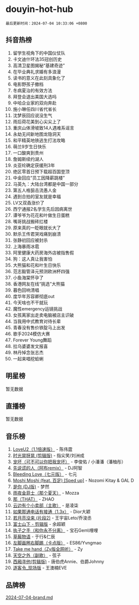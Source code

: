 # douyin-hot-hub

`最后更新时间：2024-07-04 10:33:06 +0800`

## 抖音热榜

1. 留学生视角下的中国仪仗队
1. 卡文迪什环法35冠创历史
1. 高清卫星图揭秘“基建奇迹”
1. 在毕业典礼求婚有多浪漫
1. 读书的意义在此刻具象化了
1. 电影野孩子撤档
1. 冬病夏治的有效方法
1. 拜登会退出美国大选吗
1. 中哈企业家的双向奔赴
1. 施小琳任四川省代省长
1. 沈梦辰回应说没生气
1. 雨后荷花美到心尖尖上了
1. 重庆山体滑坡致14人遇难系谣言
1. 永劫无间新地图龙隐洞天
1. 和平精英地铁逃生打法攻略
1. 萌兰9岁生日快乐
1. 一口酸爽到贵州
1. 詹姆斯续约湖人
1. 炎亚纶确定获缓刑3年
1. 绝区零首日预下载超百国登顶
1. 中金回应“员工因降薪跳楼”
1. 马英九：大陆台湾都是中国一部分
1. 第五人格狙击流愚人金
1. 遇到合拍的室友就是幸福
1. LV又双叒涨价了
1. 西宁通报2名学生先后因病离世
1. 谭爷爷为花花和叶做生日蛋糕
1. 嘴哥挑战搬砖扛楼
1. 原来真的一眨眼就长大了
1. 默杀王传君哭戏痛到崩溃
1. 张静初回应被封杀
1. 上海暴雨冰雹
1. 阿里健康大药房海外店被指售假
1. 狗：这人真让我害怕
1. 大熊猫和花和叶生日快乐
1. 范志毅管泽元预测欧洲杯四强
1. 小鱼海棠怀孕了
1. 香港网友在线“挑选”大熊猫
1. 暮色回响清唱
1. 度华年苏容卿彻底out
1. 今天啥也不干就玩
1. 魔性emergency运镜挑战
1. 女孩离家出走卖电脑被店主识破
1. 当我用中式教育对待长辈
1. 青春没有售价铁腚马上出发
1. 歌手2024模仿大赛
1. Forever Young舞蹈
1. 拉乌婆婆发文报喜
1. 林丹悼念张志杰
1. 一起来唱挖蛤蜊

## 明星榜

暂无数据

## 直播榜

暂无数据

## 音乐榜

1. [LoveU2（1.1倍速版）](https://sf5-hl-cdn-tos.douyinstatic.com/obj/tos-cn-ve-2774/oQMeDffLaEmgMwgCOEMAFCI6INzoFPgWdD0rsa) - 陈伟霆
1. [时光晃呀晃 (剪辑版)](https://sf5-hl-cdn-tos.douyinstatic.com/obj/tos-cn-ve-2774/o8ACeQem3gwI1x3GIYGAfKG0LJebKFRJDwRwyW) - 指尖笑/刘洲成
1. [宠坏（可不可以你把我宠坏）](https://sf5-hl-cdn-tos.douyinstatic.com/obj/tos-cn-ve-2774/ocWI8ft2gd0rAfXKzvKGeMQM6fVLTLfA8UJzwl) - 李俊佑 / 小潘潘（潘柚彤）
1. [先说谎的人（阿布remix）](https://sf5-hl-cdn-tos.douyinstatic.com/obj/tos-cn-ve-2774/owQtOFmAzBgxBKDOYfeCTQTgE9cDORrOQqmCZy) - DJ阿智
1. [Bleeding Love（七元版）](https://sf5-hl-cdn-tos.douyinstatic.com/obj/tos-cn-ve-2774/oEgC9eZFHQ1MfSRnrfkzFp8AayDWqAQMABBgUs) - 七元
1. [Moshi Moshi (feat. 百足) [Sped up]](https://sf5-hl-cdn-tos.douyinstatic.com/obj/tos-cn-ve-2774/ocCPFQcXJLeroaIdQLIGAoeeYM3OAUYGDguHXz) - Nozomi Kitay & GAL D
1. [是你 (DJ版)](https://sf5-hl-cdn-tos.douyinstatic.com/obj/tos-cn-ve-2774/1ec766e572b34c42853ce6315d426850) - 梦然
1. [雨夜金菲士（那个夏天）](https://sf5-hl-cdn-tos.douyinstatic.com/obj/tos-cn-ve-2774/osPmPLDWQBBE2Z6bftCgYwkFaF4pEYEneXaZQs) - Mozza
1. [那（THAT）](https://sf5-hl-cdn-tos.douyinstatic.com/obj/tos-cn-ve-2774/oIIWGeBZCnlGx9tl0gFlCfwlQbj7QWAD8HYAGg) - ZHAO
1. [云边有个小卖部（主歌）](https://sf5-hl-cdn-tos.douyinstatic.com/obj/tos-cn-ve-2774/okvgzOZylLA4WYUHkAhpy5DrCiqAmBjiMIkJp) - 是凌柒
1. [如果那通电话有接通（1.3x）](https://sf5-hl-cdn-tos.douyinstatic.com/obj/tos-cn-ve-2774/ocJeJKhUhAJG8EYZiEFfGFAPkD3beMQ5mwDv1e) - Dior大颖
1. [若月亮没来 (片段2)](https://sf5-hl-cdn-tos.douyinstatic.com/obj/tos-cn-ve-2774/ocQavLLjkCOeDxGyYeIMGgNAIwJ0QXE1Ve3Fzv) - 王宇宙Leto/乔浚丞
1. [富士山下 - 剪辑版](https://sf5-hl-cdn-tos.douyinstatic.com/obj/tos-cn-ve-2774/o4QGmeUZhQXvtC5BDkogeQni8WbdCBUJEYI12v) - 余超颖
1. [执子之手（和你永不分离）](https://sf3-cdn-tos.douyinstatic.com/obj/tos-cn-ve-2774/oU4mUWISThYfqtA61VOl8PAQGeK2LGGQfFCZfY) - 宝石Gem\哩哩
1. [草莓物语](https://sf5-hl-cdn-tos.douyinstatic.com/obj/tos-cn-ve-2774/okynhJ7jEAIIZBfsLgYMEI8QC3WbQNN66RKzhT) - 于行&仁辰
1. [左脚画圈右脚踢（卡点版）](https://sf5-hl-cdn-tos.douyinstatic.com/obj/tos-cn-ve-2774/oAoAIr8BJv8B7W4CEBMsaSfDWrAiF4izwIDMJg) - ES86/Yvngmao
1. [Take me hand（Zy版全网听）](https://sf3-cdn-tos.douyinstatic.com/obj/tos-cn-ve-2774/owyUoUuVpA1I7BiszAYMSqbGseWQw8P7Ea2BiR) - Zy
1. [天空之外（副歌）](https://sf5-hl-cdn-tos.douyinstatic.com/obj/tos-cn-ve-2774/oAYn0BTp8jS8iSyZSHMUWAikyvAWI1c7aiJTr) - 弦子
1. [西厢寻他(剪辑版)](https://sf5-hl-cdn-tos.douyinstatic.com/obj/tos-cn-ve-2774/oUsAVfAQKlRNxEv5qxvIB8o5qmIWUcXbzJKJhw) - 唐伯虎Annie、伯爵Johnny
1. [逐客令_现场版](https://sf3-cdn-tos.douyinstatic.com/obj/tos-cn-ve-2774/okjvqFftEMAIgLPvI8f4MT5CZVyxmDQdBOwjBv) - 王澳楠EVE

## 品牌榜

[2024-07-04-brand.md](2024-07-04-brand.md)

